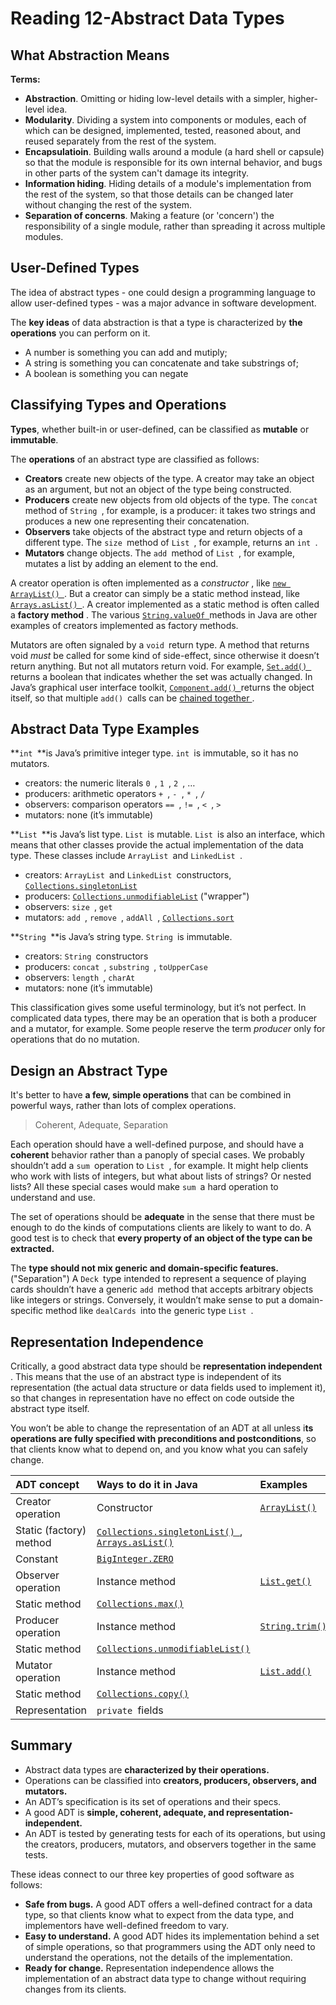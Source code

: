 # Reading 12-Abstract Data Types

## What Abstraction Means

**Terms:**

- **Abstraction**. Omitting or hiding low-level details with a simpler, higher-level idea.
- **Modularity**. Dividing a system into components or modules, each of which can be designed, implemented, tested, reasoned about, and reused separately from the rest of the system.
- **Encapsulatioin**. Building walls around a module (a hard shell or capsule) so that the module is responsible for its own internal behavior, and bugs in other parts of the system can't damage its integrity.
- **Information hiding**. Hiding details of a module's implementation from the rest of the system, so that those details can be changed later without changing the rest of the system.
- **Separation of concerns**. Making a feature (or 'concern') the responsibility of a single module, rather than spreading it across multiple modules.

## User-Defined Types

The idea of abstract types - one could design a programming language to allow user-defined types - was a major advance in software development. 

The **key ideas** of data abstraction is that a type is characterized by **the operations** you can perform on it. 

- A number is something you can add and mutiply;
- A string is something you can concatenate and take substrings of;
- A boolean is something you can negate

## Classifying Types and Operations

**Types**, whether built-in or user-defined, can be classified as **mutable** or **immutable**. 

The **operations** of an abstract type are classified as follows:

- **Creators** create new objects of the type. A creator may take an object as an argument, but not an object of the type being constructed.
- **Producers** create new objects from old objects of the type. The `concat `method of `String `, for example, is a producer: it takes two strings and produces a new one representing their concatenation.
- **Observers** take objects of the abstract type and return objects of a different type. The `size `method of `List `, for example, returns an `int `.
- **Mutators** change objects. The `add `method of `List `, for example, mutates a list by adding an element to the end.

A creator operation is often implemented as a *constructor* , like [`new ArrayList() `](https://docs.oracle.com/javase/8/docs/api/java/util/ArrayList.html#ArrayList--). But a creator can simply be a static method instead, like [`Arrays.asList() `](https://docs.oracle.com/javase/8/docs/api/java/util/Arrays.html#asList-T...-). A creator implemented as a static method is often called a **factory method** . The various [`String.valueOf `](https://docs.oracle.com/javase/8/docs/api/java/lang/String.html#valueOf-boolean-)methods in Java are other examples of creators implemented as factory methods.

Mutators are often signaled by a `void `return type. A method that returns void *must* be called for some kind of side-effect, since otherwise it doesn’t return anything. But not all mutators return void. For example, [`Set.add() `](https://docs.oracle.com/javase/8/docs/api/java/util/Set.html#add-E-)returns a boolean that indicates whether the set was actually changed. In Java’s graphical user interface toolkit, [`Component.add() `](https://docs.oracle.com/javase/8/docs/api/java/awt/Container.html#add-java.awt.Component-)returns the object itself, so that multiple `add() `calls can be [chained together ](https://en.wikipedia.org/wiki/Method_chaining).

## Abstract Data Type Examples

**`int `**is Java’s primitive integer type. `int `is immutable, so it has no mutators.

- creators: the numeric literals `0 `, `1 `, `2 `, …
- producers: arithmetic operators `+ `, `- `, `* `, `/`
- observers: comparison operators `== `, `!= `, `< `, `>`
- mutators: none (it’s immutable)

**`List `**is Java’s list type. `List `is mutable. `List `is also an interface, which means that other classes provide the actual implementation of the data type. These classes include `ArrayList `and `LinkedList `.

- creators: `ArrayList `and `LinkedList `constructors, [`Collections.singletonList`](https://docs.oracle.com/javase/8/docs/api/java/util/Collections.html#singletonList-T-)
- producers: [`Collections.unmodifiableList`](https://docs.oracle.com/javase/8/docs/api/java/util/Collections.html#unmodifiableList-T-) ("wrapper")
- observers: `size `, `get`
- mutators: `add `, `remove `, `addAll `, [`Collections.sort`](https://docs.oracle.com/javase/8/docs/api/java/util/Collections.html#sort-java.util.List-)

**`String `**is Java’s string type. `String `is immutable.

- creators: `String `constructors
- producers: `concat `, `substring `, `toUpperCase`
- observers: `length `, `charAt`
- mutators: none (it’s immutable)

This classification gives some useful terminology, but it’s not perfect. In complicated data types, there may be an operation that is both a producer and a mutator, for example. Some people reserve the term *producer* only for operations that do no mutation.

## Design an Abstract Type

It's better to have **a few, simple operations** that can be combined in powerful ways, rather than lots of complex operations.

> Coherent, Adequate, Separation

Each operation should have a well-defined purpose, and should have a **coherent** behavior rather than a panoply of special cases. We probably shouldn’t add a `sum `operation to `List `, for example. It might help clients who work with lists of integers, but what about lists of strings? Or nested lists? All these special cases would make `sum `a hard operation to understand and use.

The set of operations should be **adequate** in the sense that there must be enough to do the kinds of computations clients are likely to want to do. A good test is to check that **every property of an object of the type can be extracted.** 

The **type should not mix generic and domain-specific features.** ("Separation") A `Deck `type intended to represent a sequence of playing cards shouldn’t have a generic `add `method that accepts arbitrary objects like integers or strings. Conversely, it wouldn’t make sense to put a domain-specific method like `dealCards `into the generic type `List `.

## Representation Independence

Critically, a good abstract data type should be **representation independent** . This means that the use of an abstract type is independent of its representation (the actual data structure or data fields used to implement it), so that changes in representation have no effect on code outside the abstract type itself.

You won’t be able to change the representation of an ADT at all unless i**ts operations are fully specified with preconditions and postconditions**, so that clients know what to depend on, and you know what you can safely change.

| ADT concept             | Ways to do it in Java                                        | Examples                                                     |
| :---------------------- | :----------------------------------------------------------- | :----------------------------------------------------------- |
| Creator operation       | Constructor                                                  | [`ArrayList()`](https://docs.oracle.com/javase/8/docs/api/java/util/ArrayList.html#ArrayList--) |
| Static (factory) method | [`Collections.singletonList() `](https://docs.oracle.com/javase/8/docs/api/java/util/Collections.html#singletonList-T-), [`Arrays.asList()`](https://docs.oracle.com/javase/8/docs/api/java/util/Arrays.html#asList-T...-) |                                                              |
| Constant                | [`BigInteger.ZERO`](https://docs.oracle.com/javase/8/docs/api/java/math/BigInteger.html#ZERO) |                                                              |
| Observer operation      | Instance method                                              | [`List.get()`](https://docs.oracle.com/javase/8/docs/api/java/util/List.html#get-int-) |
| Static method           | [`Collections.max()`](https://docs.oracle.com/javase/8/docs/api/java/util/Collections.html#max-java.util.Collection-) |                                                              |
| Producer operation      | Instance method                                              | [`String.trim()`](https://docs.oracle.com/javase/8/docs/api/java/lang/String.html#trim--) |
| Static method           | [`Collections.unmodifiableList()`](https://docs.oracle.com/javase/8/docs/api/java/util/Collections.html#unmodifiableList-java.util.List-) |                                                              |
| Mutator operation       | Instance method                                              | [`List.add()`](https://docs.oracle.com/javase/8/docs/api/java/util/List.html#add-E-) |
| Static method           | [`Collections.copy()`](https://docs.oracle.com/javase/8/docs/api/java/util/Collections.html#copy-java.util.List-java.util.List-) |                                                              |
| Representation          | `private `fields                                             |                                                              |

## Summary

- Abstract data types are **characterized by their operations.**
- Operations can be classified into **creators, producers, observers, and mutators.**
- An ADT’s specification is its set of operations and their specs.
- A good ADT is **simple, coherent, adequate, and representation-independent.**
- An ADT is tested by generating tests for each of its operations, but using the creators, producers, mutators, and observers together in the same tests.

These ideas connect to our three key properties of good software as follows:

- **Safe from bugs.** A good ADT offers a well-defined contract for a data type, so that clients know what to expect from the data type, and implementors have well-defined freedom to vary.
- **Easy to understand.** A good ADT hides its implementation behind a set of simple operations, so that programmers using the ADT only need to understand the operations, not the details of the implementation.
- **Ready for change.** Representation independence allows the implementation of an abstract data type to change without requiring changes from its clients.

